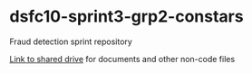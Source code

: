 # dsfc10-sprint3-grp2-constars

Fraud detection sprint repository

[Link to shared drive](https://drive.google.com/drive/folders/1Nu5G2nVrAc7LZXx0LDusFBcinW1a0IO5?usp=sharing) for documents and other non-code files
